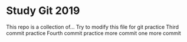 # Study Git 2019

This repo is a collection of...
Try to modify this file for git practice
Third commit practice
Fourth commit practice
more commit
one more commit
